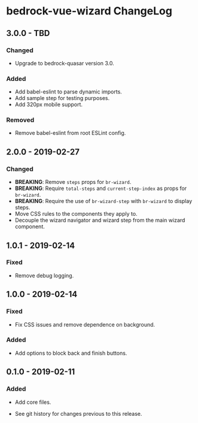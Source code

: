 # bedrock-vue-wizard ChangeLog

## 3.0.0 - TBD

### Changed
- Upgrade to bedrock-quasar version 3.0.

### Added
- Add babel-eslint to parse dynamic imports.
- Add sample step for testing purposes.
- Add 320px mobile support.

### Removed
- Remove babel-eslint from root ESLint config.

## 2.0.0 - 2019-02-27

### Changed
- **BREAKING**: Remove `steps` props for `br-wizard`.
- **BREAKING**: Require `total-steps` and `current-step-index` as props for
  `br-wizard`.
- **BREAKING**: Require the use of `br-wizard-step` with `br-wizard` to display
   steps.
- Move CSS rules to the components they apply to.
- Decouple the wizard navigator and wizard step from the main wizard component.

## 1.0.1 - 2019-02-14

### Fixed
- Remove debug logging.

## 1.0.0 - 2019-02-14

### Fixed
- Fix CSS issues and remove dependence on background.

### Added
- Add options to block back and finish buttons.

## 0.1.0 - 2019-02-11

### Added
- Add core files.

- See git history for changes previous to this release.
